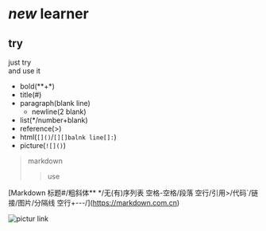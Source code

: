 # ***new*** learner
## try

just try  
and use it
* bold(**+*)
* title(#)
* paragraph(blank line)
   * newline(2 blank)
* list(*/number+blank)
* reference(>)
* html(`[]()`/`[][]balnk line[]:`)
* picture(`![]()`)
>markdown
>>use

[Markdown  标题#/粗斜体** */无(有)序列表 空格-空格/段落 空行/引用>/代码`/链接[]()/图片![]()/分隔线 空行+---/](https://markdown.com.cn)

![pictur link][link]

[link]://github.com/
<!---
gangkaishi/gangkaishi is a ✨ special ✨ repository because its `README.md` (this file) appears on your GitHub profile.
You can click the Preview link to take a look at your changes.
--->
